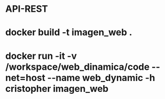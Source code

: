 # API-REST

# docker build -t imagen_web .
# docker run -it -v /workspace/web_dinamica/code --net=host --name web_dynamic -h cristopher imagen_web